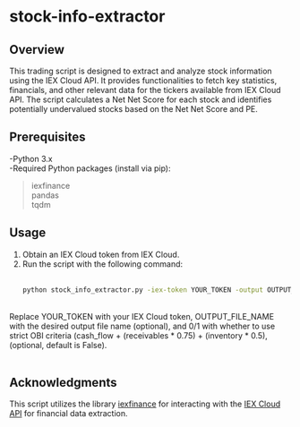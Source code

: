 # stock-info-extractor

## Overview
This trading script is designed to extract and analyze stock information using the IEX Cloud API. It provides functionalities to fetch key statistics, financials, and other relevant data for the tickers available from IEX Cloud API. The script calculates a Net Net Score for each stock and identifies potentially undervalued stocks based on the Net Net Score and PE.

## Prerequisites
-Python 3.x <br />
-Required Python packages (install via pip): <br />
> iexfinance <br />
> pandas <br />
> tqdm <br />

## Usage
1. Obtain an IEX Cloud token from IEX Cloud.
2. Run the script with the following command: <br /><br />
   ```bash
   python stock_info_extractor.py -iex-token YOUR_TOKEN -output OUTPUT_FILE_NAME -OBI-strict 0/1
<br />
 Replace YOUR_TOKEN with your IEX Cloud token, OUTPUT_FILE_NAME with the desired output file name (optional), 
 and 0/1 with whether to use strict OBI criteria (cash_flow + (receivables * 0.75) + (inventory * 0.5), (optional, default is     False).<br /><br />


## Acknowledgments
This script utilizes the library [iexfinance](https://github.com/addisonlynch/iexfinance?tab=readme-ov-file) for interacting with the [IEX Cloud API](https://iexcloud.io/) for financial data extraction.




  

